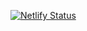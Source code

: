 [![Netlify Status](https://api.netlify.com/api/v1/badges/76b41738-4ebc-4e79-b2d7-19b1486d47fe/deploy-status)](https://app.netlify.com/sites/to-do-sharath/deploys)
